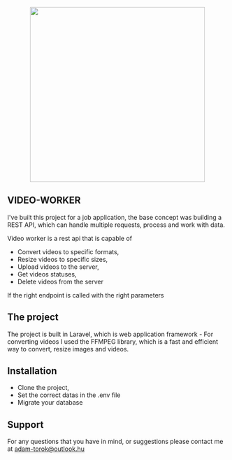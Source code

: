 <p align="center"><a href="https://laravel.com" target="_blank"><img src="https://raw.githubusercontent.com/laravel/art/master/logo-lockup/5%20SVG/2%20CMYK/1%20Full%20Color/laravel-logolockup-cmyk-red.svg" width="400"></a></p>


## VIDEO-WORKER

I've built this project for a job application, the base concept was building a REST API, which can handle multiple requests, process and work with data.

Video worker is a rest api that is capable of 

- Convert videos to specific formats,
- Resize videos to specific sizes,
- Upload videos to the server,
- Get videos statuses,
- Delete videos from the server

If the right endpoint is called with the right parameters

## The project

The project is built in Laravel, which is web application framework - For converting videos I used the FFMPEG library, which is a fast and efficient way to convert, resize images and videos.

## Installation

- Clone the project, 
- Set the correct datas in the .env file
- Migrate your database

## Support

For any questions that you have in mind, or suggestions please contact me at adam-torok@outlook.hu









